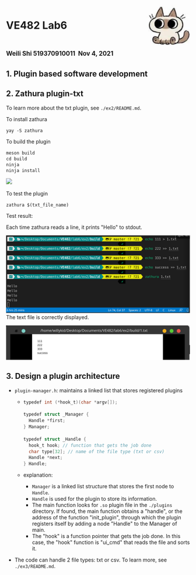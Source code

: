<script>
   $(document).ready(function() {
     $head = $('#header');
     $head.prepend('<img src=\"cat.jpg\" style=\"float: right;width: 150px;z-index: 289;\"/>')
   });
</script>
<div><img src="cat.jpg" width="120px" align="right"></div>

# VE482 Lab6
# <span style="font-size:0.6em;"> Weili Shi 519370910011  Nov 4, 2021</span>

## 1. Plugin based  software development

## 2. Zathura plugin-txt

To learn more about the txt plugin, see `./ex2/README.md`.

To install zathura

```shell
yay -S zathura
```

To build the plugin

```shell
meson build
cd build
ninja
ninja install
```

![](/home/willykid/Documents/VE482/lab6/md_imgs/zathura_install.png)

To test the plugin

```shell
zathura $(txt_file_name)
```

Test result:

Each time zathura reads a line, it prints "Hello" to stdout.

![](./md_imgs/zathura_test.png)
The text file is correctly displayed.

![](./md_imgs/zathura_result.png)

## 3. Design a plugin architecture

- `plugin-manager.h`: maintains a linked list that stores registered plugins
  - ```c#
    typedef int (*hook_t)(char *argv[]);
    
    typedef struct _Manager {
      Handle *first;
    } Manager;
    
    typedef struct _Handle {
      hook_t hook; // function that gets the job done
      char type[32]; // name of the file type (txt or csv)
      Handle *next;
    } Handle;
    
    ```
  
  - explanation: 
  
    - `Manager` is a linked list structure that stores the first node to `Handle`.
    - `Handle` is used for the plugin to store its information.
    - The main function looks for `.so` plugin file in the `./plugins` directory. If found, the main function obtains a "handle", or the address of the function "init_plugin", through which the plugin registers itself by adding a node "Handle" to the Manager of main.
    - The "hook" is a function pointer that gets the job done. In this case, the "hook" function is "ui_cmd" that reads the file and sorts it. 
  
- The code can handle 2 file types: txt or csv. To learn more, see `./ex3/README.md`.

